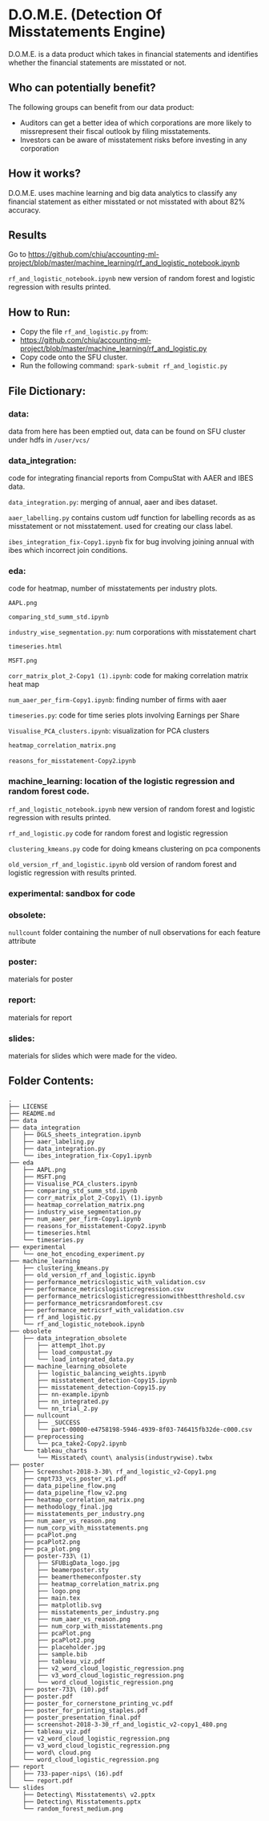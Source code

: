 # D.O.M.E. (Detection Of Misstatements Engine)
 
D.O.M.E. is a data product which takes in financial statements and identifies whether the financial statements are misstated or not.

## Who can potentially benefit?
The following groups can benefit from our data product:
* Auditors can get a better idea of which corporations are more likely to missrepresent their fiscal outlook by filing misstatements.
* Investors can be aware of misstatement risks before investing in any corporation

## How it works?
D.O.M.E. uses machine learning and big data analytics to classify any financial statement as either misstated or not misstated with about 82% accuracy.


## Results

Go to https://github.com/chiu/accounting-ml-project/blob/master/machine_learning/rf_and_logistic_notebook.ipynb
    
`rf_and_logistic_notebook.ipynb` new version of random forest and logistic regression with results printed. 

## How to Run:
* Copy the file `rf_and_logistic.py` from:
* https://github.com/chiu/accounting-ml-project/blob/master/machine_learning/rf_and_logistic.py
* Copy code onto the SFU cluster.
* Run the following command: `spark-submit rf_and_logistic.py`


## File Dictionary:

### data: 

data from here has been emptied out, data can be found on SFU cluster under hdfs in `/user/vcs/`



### data_integration: 

code for integrating financial reports from CompuStat with AAER and IBES data.

`data_integration.py`: merging of annual, aaer and ibes dataset. 

`aaer_labelling.py` contains custom udf function for labelling records as as misstatement or not misstatement. used for creating our class label. 

`ibes_integration_fix-Copy1.ipynb` fix for bug involving joining annual with ibes which incorrect join conditions. 
    
 
 
 
### eda: 

code for heatmap, number of misstatements per industry plots. 

`AAPL.png`			

`comparing_std_summ_std.ipynb`
    
`industry_wise_segmentation.py`: num corporations with misstatement chart	

`timeseries.html`

`MSFT.png`		

`corr_matrix_plot_2-Copy1 (1).ipynb`: code for making correlation matrix heat map

`num_aaer_per_firm-Copy1.ipynb`: finding number of firms with aaer

`timeseries.py`: code for time series plots involving Earnings per Share

`Visualise_PCA_clusters.ipynb`: visualization for PCA clusters

`heatmap_correlation_matrix.png`		

`reasons_for_misstatement-Copy2`.`ipynb`




### machine_learning: location of the logistic regression and random forest code. 

`rf_and_logistic_notebook.ipynb` new version of random forest and logistic regression with results printed. 

`rf_and_logistic.py` code for random forest and logistic regression

`clustering_kmeans.py` code for doing kmeans clustering on pca components

`old_version_rf_and_logistic.ipynb` old version of random forest and logistic regression with results printed. 



### experimental: sandbox for code


### obsolete: 

`nullcount` folder containing the number of null observations for each feature attribute


### poster: 
materials for poster
### report: 
materials for report
### slides: 
materials for slides which were made for the video. 


## Folder Contents:

```
.
├── LICENSE
├── README.md
├── data
├── data_integration
│   ├── DGLS_sheets_integration.ipynb
│   ├── aaer_labeling.py
│   ├── data_integration.py
│   └── ibes_integration_fix-Copy1.ipynb
├── eda
│   ├── AAPL.png
│   ├── MSFT.png
│   ├── Visualise_PCA_clusters.ipynb
│   ├── comparing_std_summ_std.ipynb
│   ├── corr_matrix_plot_2-Copy1\ (1).ipynb
│   ├── heatmap_correlation_matrix.png
│   ├── industry_wise_segmentation.py
│   ├── num_aaer_per_firm-Copy1.ipynb
│   ├── reasons_for_misstatement-Copy2.ipynb
│   ├── timeseries.html
│   └── timeseries.py
├── experimental
│   └── one_hot_encoding_experiment.py
├── machine_learning
│   ├── clustering_kmeans.py
│   ├── old_version_rf_and_logistic.ipynb
│   ├── performance_metricslogistic_with_validation.csv
│   ├── performance_metricslogisticregression.csv
│   ├── performance_metricslogisticregressionwithbestthreshold.csv
│   ├── performance_metricsrandomforest.csv
│   ├── performance_metricsrf_with_validation.csv
│   ├── rf_and_logistic.py
│   └── rf_and_logistic_notebook.ipynb
├── obsolete
│   ├── data_integration_obsolete
│   │   ├── attempt_1hot.py
│   │   ├── load_compustat.py
│   │   └── load_integrated_data.py
│   ├── machine_learning_obsolete
│   │   ├── logistic_balancing_weights.ipynb
│   │   ├── misstatement_detection-Copy15.ipynb
│   │   ├── misstatement_detection-Copy15.py
│   │   ├── nn-example.ipynb
│   │   ├── nn_integrated.py
│   │   └── nn_trial_2.py
│   ├── nullcount
│   │   ├── _SUCCESS
│   │   └── part-00000-e4758198-5946-4939-8f03-746415fb32de-c000.csv
│   ├── preprocessing
│   │   └── pca_take2-Copy2.ipynb
│   └── tableau_charts
│       └── Misstated\ count\ analysis(industrywise).twbx
├── poster
│   ├── Screenshot-2018-3-30\ rf_and_logistic_v2-Copy1.png
│   ├── cmpt733_vcs_poster_v1.pdf
│   ├── data_pipeline_flow.png
│   ├── data_pipeline_flow_v2.png
│   ├── heatmap_correlation_matrix.png
│   ├── methodology_final.jpg
│   ├── misstatements_per_industry.png
│   ├── num_aaer_vs_reason.png
│   ├── num_corp_with_misstatements.png
│   ├── pcaPlot.png
│   ├── pcaPlot2.png
│   ├── pca_plot.png
│   ├── poster-733\ (1)
│   │   ├── SFUBigData_logo.jpg
│   │   ├── beamerposter.sty
│   │   ├── beamerthemeconfposter.sty
│   │   ├── heatmap_correlation_matrix.png
│   │   ├── logo.png
│   │   ├── main.tex
│   │   ├── matplotlib.svg
│   │   ├── misstatements_per_industry.png
│   │   ├── num_aaer_vs_reason.png
│   │   ├── num_corp_with_misstatements.png
│   │   ├── pcaPlot.png
│   │   ├── pcaPlot2.png
│   │   ├── placeholder.jpg
│   │   ├── sample.bib
│   │   ├── tableau_viz.pdf
│   │   ├── v2_word_cloud_logistic_regression.png
│   │   ├── v3_word_cloud_logistic_regression.png
│   │   └── word_cloud_logistic_regression.png
│   ├── poster-733\ (10).pdf
│   ├── poster.pdf
│   ├── poster_for_cornerstone_printing_vc.pdf
│   ├── poster_for_printing_staples.pdf
│   ├── poster_presentation_final.pdf
│   ├── screenshot-2018-3-30_rf_and_logistic_v2-copy1_480.png
│   ├── tableau_viz.pdf
│   ├── v2_word_cloud_logistic_regression.png
│   ├── v3_word_cloud_logistic_regression.png
│   ├── word\ cloud.png
│   └── word_cloud_logistic_regression.png
├── report
│   ├── 733-paper-nips\ (16).pdf
│   └── report.pdf
└── slides
    ├── Detecting\ Misstatements\ v2.pptx
    ├── Detecting\ Misstatements.pptx
    └── random_forest_medium.png
```